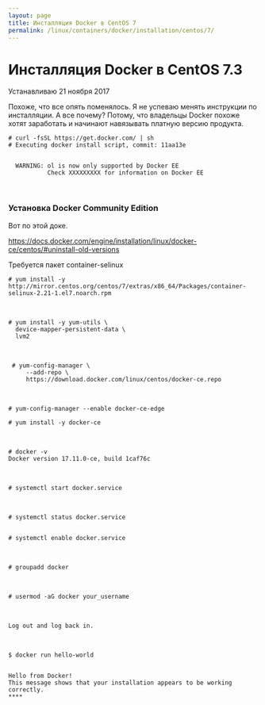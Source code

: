 ```yaml
---
layout: page
title: Инсталляция Docker в CentOS 7
permalink: /linux/containers/docker/installation/centos/7/
---
```


# Инсталляция Docker в CentOS 7.3

Устанавливаю 21 ноября 2017


Похоже, что все опять поменялось. Я не успеваю менять инструкции по инсталляции. А все почему? Потому, что владельцы Docker похоже хотят заработать и начинают навязывать платную версию продукта.



    # curl -fsSL https://get.docker.com/ | sh
    # Executing docker install script, commit: 11aa13e


      WARNING: ol is now only supported by Docker EE
               Check XXXXXXXXX for information on Docker EE


<br/>

### Установка Docker Community Edition

Вот по этой доке.

https://docs.docker.com/engine/installation/linux/docker-ce/centos/#uninstall-old-versions


Требуется пакет container-selinux

    # yum install -y http://mirror.centos.org/centos/7/extras/x86_64/Packages/container-selinux-2.21-1.el7.noarch.rpm


<br/>

    # yum install -y yum-utils \
      device-mapper-persistent-data \
      lvm2

<br/>

     # yum-config-manager \
         --add-repo \
         https://download.docker.com/linux/centos/docker-ce.repo

<br/>

    # yum-config-manager --enable docker-ce-edge

    # yum install -y docker-ce

<br/>

    # docker -v
    Docker version 17.11.0-ce, build 1caf76c

<br/>

    # systemctl start docker.service

<br/>

    # systemctl status docker.service


    # systemctl enable docker.service

<br/>

    # groupadd docker

<br/>

    # usermod -aG docker your_username

<br/>

    Log out and log back in.


<br/>

    $ docker run hello-world


    Hello from Docker!
    This message shows that your installation appears to be working correctly.
    ****
